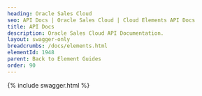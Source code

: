 ```yaml
---
heading: Oracle Sales Cloud
seo: API Docs | Oracle Sales Cloud | Cloud Elements API Docs
title: API Docs
description: Oracle Sales Cloud API Documentation.
layout: swagger-only
breadcrumbs: /docs/elements.html
elementId: 1948
parent: Back to Element Guides
order: 90
---
```


{% include swagger.html %}
